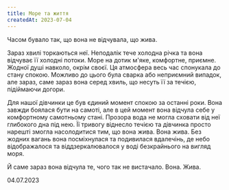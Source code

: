 ```yaml
---
title: Море та життя
createdAt: 2023-07-04
---
```


Часом бувало так, що вона не відчувала, що жива.

Зараз хвилі торкаються неї. Неподалік тече холодна річка та вона відчуває її холодні потоки. Море на дотик м'яке,
комфортне, приємне. Жодної душі навколо, окрім своєї. Ця атмосфера весь час спонукала до стану спокою. Можливо до цього
була сварка або неприємний випадок, але зараз, саме зараз вона серед хвиль, що несуть її за течією, підіймаючи догори.

Для нашої дівчинки це був єдиний момент спокою за останні роки. Вона завжди боялася бути на самоті, але в цей момент
вона відчула себе у комфортному самотньому стані. Прозора вода не могла сховати від неї глибокого дна під нею. Її
тривогу віднесло течією та дівчинка просто нарешті змогла насолодитися тим, що вона жива. Вона жива. Без жодних вагань
вона посміхнулася та подивилася вдалечінь, де небо відображалося та віддзеркалювалося у воді безкрайнього на вигляд
моря.

Й саме зараз вона відчула те, чого так не вистачало. Вона. Жива.

04.07.2023
